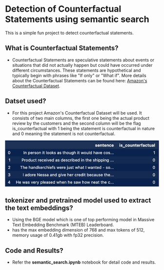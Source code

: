 # Detection of Counterfactual Statements using semantic search

This is a simple fun project to detect counterfactual statements.

## What is Counterfactual Statements?
- Counterfactual Statements are speculative statements about events or situations that did not actually happen but could have occurred under different circumstances. These statements are hypothetical and typically begin with phrases like "If only" or "What if".
More details about the Counterfactual Statements can be found here: [Amazon's Counterfactual Dataset](https://www.amazon.science/blog/amazon-releases-dataset-to-help-detect-counterfactual-phrases).

## Datset used?
- For this project Amazon's Counterfactual Dataset will be used. It consists of two main columns, the first one being the actual product review by the customers and the second column will be the flag is_counterfactual with 1 being the statement is counterfactual in nature and 0 meaning the statement is not counterfactual.
<img src="https://github.com/akash6murali/semantic-search/blob/main/assets/df.png" weight="20%">

## tokenizer and pretrained model used to extract the text embeddings?
- Using the BGE model which is one of top performing model in Massive Text Embedding Benchmark (MTEB) Leaderboard.
- has the max embedding dimension of 768 and max tokens of 512, memory usage of 0.41gb with fp32 precision.

## Code and Results?
- Refer the **semantic_search.ipynb** notebook for detail code and results. 
